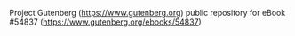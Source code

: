 Project Gutenberg (https://www.gutenberg.org) public repository for
eBook #54837 (https://www.gutenberg.org/ebooks/54837)
